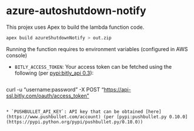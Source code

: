 # azure-autoshutdown-notify

This projex uses Apex to build the lambda function code.

```bash
apex build azureShutdownNotify > out.zip
```

Running the function requires to environment variables (configured in AWS console)

* `BITLY_ACCESS_TOKEN`: Your access token can be fetched using the following (per [pypi:bitly_api 0.3](https://pypi.python.org/pypi/bitly_api/0.3)):
  ```
curl -u “username:password” -X POST “https://api-ssl.bitly.com/oauth/access_token”
```

* `PUSHBULLET_API_KEY`: API key that can be obtained [here](https://www.pushbullet.com/account) (per [pypi:pushbullet.py 0.10.0](https://pypi.python.org/pypi/pushbullet.py/0.10.0))
